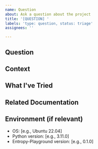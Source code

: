 ```yaml
---
name: Question
about: Ask a question about the project
title: '[QUESTION] '
labels: 'type: question, status: triage'
assignees: ''

---
```


## Question
<!-- Ask your question here. Be as specific as possible -->

## Context
<!-- Provide any relevant context that might help answer your question -->

## What I've Tried
<!-- Describe what you've already attempted or researched -->

## Related Documentation
<!-- Link to any documentation you've already consulted -->

## Environment (if relevant)
- OS: [e.g., Ubuntu 22.04]
- Python version: [e.g., 3.11.0]
- Entropy-Playground version: [e.g., 0.1.0]